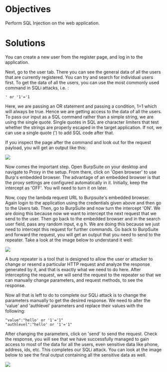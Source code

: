 # Objectives

Perform SQL Injection on the web application.

# Solutions

You can create a new user from the register page, and log in to the application.

Next, go to the user tab. There you can see the general data of all the users that are currently registered. You can try and search for individual users first. To get the data of all the users, you can use the most commonly used command in SQLi attacks, i.e. :

```
' or '1'='1
```

Here, we are passing an OR statement and passing a condition, 1=1 which will always be true. Hence we are getting access to the data of all the users. To pass our input as a SQL command rather than a simple string, we are using the single quote. Single quotes in SQL are character limiters that test whether the strings are properly escaped in the target application. If not, we can use a single quote (') to add SQL code after that.

If you inspect the page after the command and look out for the request payload, you will get an output like this:

![](https://user-images.githubusercontent.com/65826354/179527872-da68220a-0fd4-4fea-b66e-48bf2ffa2691.png)

Now comes the important step. Open BurpSuite on your desktop and navigate to Proxy in the setup. From there, click on 'Open browser' to use Burp's embedded browser. The advantage of an embedded browser is that the proxy settings are configured automatically in it. Initially, keep the intercept as 'OFF'. You will need to turn it on later.

Now, copy the lambda request URL to Burpsuite's embedded browser. Again login to the application using the credentials given above and then go to the Users tab. Then, go to BurpSuite and now turn the intercept 'ON'. We are doing this because now we want to intercept the next request that we send to the user. Then go back to the embedded browser and in the search user field, pass any random input, e.g h. We are doing this because we just need to intercept this request for further commands.
Go back to BurpSuite and forward the request, you will get an output that you need to send to the repeater. Take a look at the image below to understand it well:

![](https://user-images.githubusercontent.com/65826354/179527876-51da7139-22d7-4720-bfc3-812b3870f2f4.png)

A burp repeater is a tool that is designed to allow the user or attacker to change or resend a particular HTTP request and analyze the response generated by it, and that is exactly what we need to do here. After intercepting the request, we will send the request to the repeater so that we can manually change parameters, and request methods, to see the response.

Now all that is left to do to complete our SQLi attack is to change the parameters manually to get the desired response. We need to alter the 'value' and 'authlevel' parameters and replace their values with the following:

```
"value":"hello' or '1'='1"
"authlevel":"hello' or '1'='1"
```

After changing the parameters, click on 'send' to send the request.
Check the response, you will see that we have successfully managed to gain access to most of the data for all the users, even sensitive data like phone, address, ids, etc. This completes our SQLi attack. You can look at the image below to see the final output containing all the sensitive data as well.

![](https://user-images.githubusercontent.com/65826354/179527888-979fca64-4701-4407-8e72-abb32aa81f13.png)